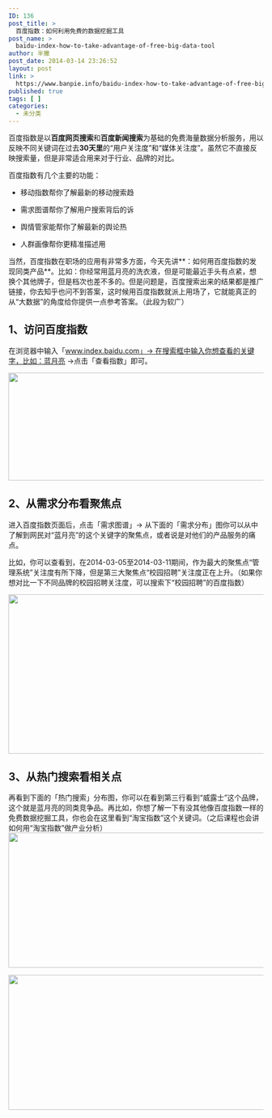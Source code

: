 ```yaml
---
ID: 136
post_title: >
  百度指数：如何利用免费的数据挖掘工具
post_name: >
  baidu-index-how-to-take-advantage-of-free-big-data-tool
author: 半撇
post_date: 2014-03-14 23:26:52
layout: post
link: >
  https://www.banpie.info/baidu-index-how-to-take-advantage-of-free-big-data-tool/
published: true
tags: [ ]
categories:
  - 未分类
---
```

百度指数是以**百度网页搜索**和**百度新闻搜索**为基础的免费海量数据分析服务，用以反映不同关键词在过去**30天里**的“用户关注度”和“媒体关注度”。虽然它不直接反映搜索量，但是非常适合用来对于行业、品牌的对比。

百度指数有几个主要的功能：

*   移动指数帮你了解最新的移动搜索趋

*   需求图谱帮你了解用户搜索背后的诉

*   舆情管家能帮你了解最新的舆论热

*   人群画像帮你更精准描述用

当然，百度指数在职场的应用有非常多方面，今天先讲**：如何用百度指数的发现同类产品**。比如：你经常用蓝月亮的洗衣液，但是可能最近手头有点紧，想换个其他牌子，但是档次也差不多的。但是问题是，百度搜索出来的结果都是推广链接，你去知乎也问不到答案，这时候用百度指数就派上用场了，它就能真正的从“大数据”的角度给你提供一点参考答案。（此段为软广）

## **1、访问百度指数**

在浏览器中输入「www.index.baidu.com」-> 在搜索框中输入你想查看的关键字，比如：蓝月亮 ->点击「查看指数」即可。

[<img class="alignnone size-full wp-image-2624" src="http://www.banpie.info/wp-content/uploads/2019/04/unnamed-file-49.png" width="620" height="213" alt="" />][1]

## **2、从需求分布看聚焦点**

进入百度指数页面后，点击「需求图谱」-> 从下面的「需求分布」图你可以从中了解到网民对“蓝月亮”的这个关键字的聚焦点，或者说是对他们的产品服务的痛点。

比如，你可以查看到，在2014-03-05至2014-03-11期间，作为最大的聚焦点“管理系统”关注度有所下降，但是第三大聚焦点“校园招聘”关注度正在上升。（如果你想对比一下不同品牌的校园招聘关注度，可以搜索下“校园招聘”的百度指数）

[<img class="alignnone size-full wp-image-2625" src="http://www.banpie.info/wp-content/uploads/2019/04/unnamed-file-50.png" width="620" height="315" alt="" />][2]

## **3、从热门搜索看相关点**

再看到下面的「热门搜索」分布图，你可以在看到第三行看到“威露士”这个品牌，这个就是蓝月亮的同类竞争品。再比如，你想了解一下有没其他像百度指数一样的免费数据挖掘工具，你也会在这里看到“淘宝指数”这个关键词。（之后课程也会讲如何用“淘宝指数”做产业分析）[<img class="alignnone size-full wp-image-2627" src="http://www.banpie.info/wp-content/uploads/2019/04/unnamed-file-51.png" width="620" height="267" alt="" />][3]

[<img class="alignnone size-full wp-image-2627" src="http://www.banpie.info/wp-content/uploads/2019/04/unnamed-file-51.png" width="620" height="267" alt="" />][3]

 [1]: http://www.banpie.info/wp-content/uploads/2019/04/unnamed-file-49.png
 [2]: http://www.banpie.info/wp-content/uploads/2019/04/unnamed-file-50.png
 [3]: http://www.banpie.info/wp-content/uploads/2019/04/unnamed-file-51.png